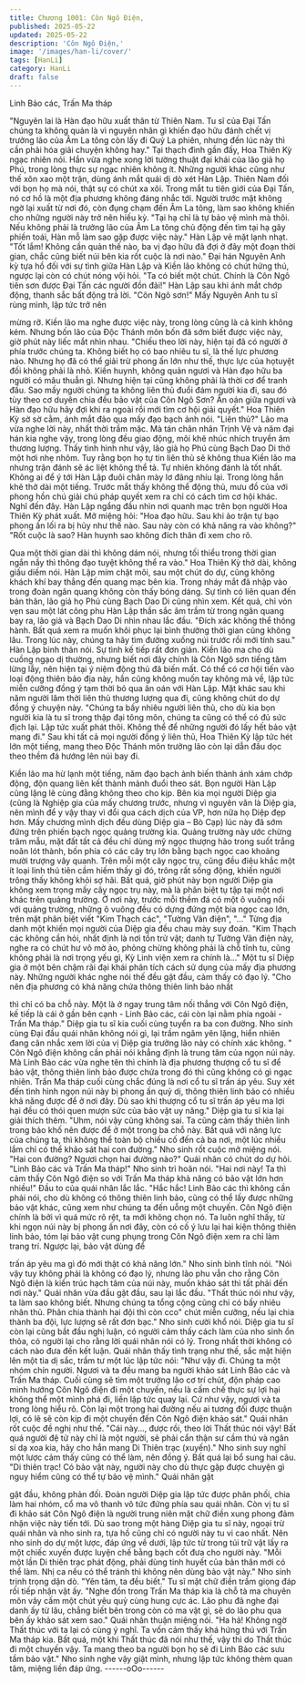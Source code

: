 ```yaml
---
title: Chương 1001: Côn Ngô Điện,
published: 2025-05-22
updated: 2025-05-22
description: 'Côn Ngô Điện,'
image: '/images/han-li/cover/'
tags: [HanLi]
category: HanLi
draft: false
---
```


Linh Bảo các, Trấn Ma tháp

"Nguyên lai là Hàn đạo hữu xuất thân từ Thiên Nam. Tu sĩ của Đại
Tấn chúng ta không quản là vì nguyên nhân gì khiến đạo hữu
đánh chết vị trưởng lão của Âm La tông còn lấy đi Quỷ La phiên,
nhưng đến lúc này thì cần phải hóa giải chuyện không hay." Tại
thạch đình gần đấy, Hoa Thiên Kỳ ngạc nhiên nói.
Hắn vừa nghe xong lời tường thuật đại khái của lão giả họ Phú,
trong lòng thực sự ngạc nhiên không ít.
Những người khác cũng như thế xôn xao một trận, dùng ánh mắt
quái dị dò xét Hàn Lập. Thiên Nam đối với bọn họ mà nói, thật sự
có chút xa xôi. Trong mắt tu tiên giới của Đại Tấn, nó cơ hồ là một
địa phương không đáng nhắc tới. Người trước mặt không ngờ lại
xuất từ nơi đó, còn đụng chạm đến Âm La tông, làm sao không
khiến cho những người này trở nên hiếu kỳ.
"Tại hạ chỉ là tự bảo vệ mình mà thôi. Nếu không phải là trưởng
lão của Âm La tông chủ động đến tìm tại hạ gây phiền toái, Hàn
mỗ làm sao gặp được việc này." Hàn Lập vẻ mặt lạnh nhạt.
"Tốt lắm! Không cần quản thế nào, ba vị đạo hữu đã đợi ở đây
một đoạn thời gian, chắc cũng biết núi bên kia rốt cuộc là nơi
nào." Đại hán Nguyên Anh kỳ tựa hồ đối với sự tình giữa Hàn Lập
và Kiền lão không có chút hứng thú, ngược lại còn có chút nóng
vội hỏi.
"Ta có biết một chút. Chính là Côn Ngô tiên sơn được Đại Tấn các
người đồn đải!" Hàn Lập sau khi ánh mắt chớp động, thanh sắc
bất động trả lời.
"Côn Ngô sơn!" Mấy Nguyên Anh tu sĩ rùng mình, lập tức trở nên

mừng rỡ. Kiền lão ma nghe được việc này, trong lòng cũng là cả
kinh không kém.
Nhưng bốn lão của Độc Thánh môn bốn đã sớm biết được việc
này, giờ phút này liếc mắt nhìn nhau.
"Chiếu theo lời này, hiện tại đã có người ở phía trước chúng ta.
Không biết họ có bao nhiêu tu sĩ, là thế lực phương nào. Nhưng
họ đã có thể giải trừ phong ấn lớn như thế, thực lực của họtuyệt
đối không phải là nhỏ. Kiền huynh, không quản ngươi và Hàn đạo
hữu ba người có mâu thuẫn gì. Nhưng hiện tại cũng không phải là
thời cơ để tranh đấu. Sao mấy người chúng ta không liên thủ đuổi
đám người kia đi, sau đó tùy theo cơ duyên chia đều bảo vật của
Côn Ngô Sơn? Ân oán giữa ngươi và Hàn đạo hữu hãy đợi khi ra
ngoài rồi mới tìm cơ hội giải quyết." Hoa Thiên Kỳ sờ sờ cằm, ánh
mắt đảo qua mấy đạo bạch ảnh nói.
"Liên thủ?" Lão ma vừa nghe lời này, nhất thời trầm mặc.
Mà tán chân nhân Trịnh Vệ và năm đại hán kia nghe vậy, trong
lòng đều giao động, môi khẽ nhúc nhích truyền âm thương lượng.
Thấy tình hình như vậy, lão giả họ Phú cùng Bạch Dao Di thở một
hơi nhẹ nhõm. Tuy rằng bọn họ tự tin liên thủ sẽ không thua Kiền
lão ma nhưng trận đánh sẽ ác liệt không thể tả. Tự nhiên không
đánh là tốt nhất.
Không ai để ý tới Hàn Lập đuôi chân mày lơ đãng nhíu lại. Trong
lòng hắn khẽ thở dài một tiếng.
Trước mắt thấy không thể động thủ, mưu đồ của với phong hồn
chú giải chú pháp quyết xem ra chỉ có cách tìm cơ hội khác.
Nghĩ đến đây. Hàn Lập ngẩng đầu nhìn nơi quanh mạc trên bọn
người Hoa Thiên Kỳ phát xuất. Mở miệng hỏi:
"Hoa đạo hữu. Sau khi ảo trận tự bạo phong ấn lối ra bị hủy như
thế nào. Sau này còn có khả năng ra vào không?"
"Rốt cuộc là sao? Hàn huynh sao không đích thân đi xem cho rõ.

Qua một thời gian dài thì không dám nói, nhưng tối thiểu trong
thời gian ngắn nầy thì thông đạo tuyệt không thể ra vào." Hoa
Thiên Kỳ thở dài, không giấu diếm nói.
Hàn Lập mím chặt môi, sau một chút do dự, cũng không khách
khí bay thẳng đến quang mạc bên kia.
Trong nháy mắt đã nhập vào trong đoàn ngân quang không còn
thấy bóng dáng.
Sự tình có liên quan đến bản thân, lão giả họ Phú cùng Bạch Dao
Di cũng nhìn xem.
Kết quả, chỉ vỏn vẹn sau một lát công phu Hàn Lập thần sắc âm
trầm từ trong ngân quang bay ra, lão giả và Bạch Dao Di nhìn
nhau lắc đầu.
"Đích xác không thể thông hành. Bất quá xem ra muốn khôi phục
lại bình thường thời gian cũng không lâu. Trong lúc này, chúng ta
hãy tìm đường xuống núi trước rồi mới tính sau." Hàn Lập bình
thản nói.
Sự tình kế tiếp rất đơn giản.
Kiền lão ma cho dù cuồng ngạo dị thường, nhưng biết nơi đây
chính là Côn Ngô sơn tiếng tăm lừng lẫy, nên hiện tại ý niệm động
thủ đã biến mất. Có thể có cơ hội tiến vào loại động thiên bảo địa
này, hắn cũng không muốn tay không mà về, lập tức miễn cưỡng
đồng ý tạm thời bỏ qua ân oán với Hàn Lập.
Mặt khác sau khi năm người lâm thời liên thủ thương lượng qua
đi, cũng không chút do dự đồng ý chuyện này.
"Chúng ta bấy nhiêu người liên thủ, cho dù kia bọn người kia là tu
sĩ trong thập đại tông môn, chúng ta cũng có thể có đủ sức địch
lại. Lập tức xuất phát thôi. Không thể để những người đó lấy hết
bảo vật mang đi." Sau khi tất cả mọi người đồng ý liên thủ, Hoa
Thiên Kỳ lập tức hét lớn một tiếng, mang theo Độc Thánh môn
trưởng lão còn lại dẫn đầu dọc theo thềm đá hướng lên núi bay
đi.

Kiền lão ma hừ lạnh một tiếng, năm đạo bạch ảnh biến thành ánh
xám chớp động, độn quang liên kết thành mảnh đuổi theo sát.
Bọn người Hàn Lập cũng lặng lẽ cùng đằng không theo cho kịp.
Bên kia mọi người Diệp gia (cũng là Nghiệp gia của mấy chương
trước, nhưng vì nguyên văn là Diệp gia, nên mình để y vậy thay vì
đổi qua cách dịch của VP, hơn nữa họ Diệp đẹp hơn. Mấy
chương mình dịch đều dùng Diệp gia – Bò Cạp) lúc này đã sớm
đứng trên phiến bạch ngọc quảng trường kia.
Quảng trường này ước chừng trăm mẫu, mặt đất tất cả đều chỉ
dùng mỹ ngọc thượng hảo trong suốt trắng noãn lót thành, bốn
phía có các cây trụ lớn bằng bạch ngọc cao khoảng mười trượng
vây quanh. Trên mỗi một cây ngọc trụ, cũng đều điêu khắc một ít
loại linh thú tiên cầm hiếm thấy gì đó, trông rất sống động, khiến
người trông thấy không khỏi sợ hãi.
Bất quá, giờ phút này bọn người Diệp gia không xem trọng mấy
cây ngọc trụ này, mà là phân biệt tụ tập tại một nơi khác trên
quảng trường.
Ở nơi này, trước mỗi thềm đá có một ô vuông nối với quảng
trường, những ô vuông đều có dựng đứng một bia ngọc cao lớn,
trên mặt phân biệt viết "Kim Thạch các", "Tường Vân điện", "…"
Từng địa danh một khiến mọi người của Diệp gia đều chau mày
suy đoán.
"Kim Thạch các không cần hỏi, nhất định là nơi tồn trử vật; danh
tự Tường Vân điện này, nghe ra có chút hư vô mờ ảo, phỏng
chừng không phải là chỗ tĩnh tu, cũng không phải là nơi trọng yếu
gì, Kỳ Linh viện xem ra chính là..." Một tu sĩ Diệp gia ở một bên
chậm rãi đại khái phân tích cách sử dụng của mấy địa phương
này.
Những người khác nghe nói thế đều gật đầu, cảm thấy có đạo lý.
"Cho nên địa phương có khả năng chứa thông thiên linh bảo nhất

thì chỉ có ba chỗ này. Một là ở ngay trung tâm nối thẳng với Côn
Ngô điện, kế tiếp là cái ở gần bên cạnh - Linh Bảo các, cái còn lại
nằm phía ngoài - Trấn Ma tháp." Diệp gia tu sĩ kia cuối cùng tuyển
ra ba con đường.
Nho sinh cùng Đại đầu quái nhân không nói gì, lại trầm ngâm yên
lặng, hiển nhiên đang cân nhắc xem lời của vị Diệp gia trưởng lão
này có chính xác không.
" Côn Ngô điện không cần phải nói khẳng định là trung tâm của
ngọn núi này. Mà Linh Bảo các vừa nghe tên thì chính là địa
phương thượng cổ tu sĩ để bảo vật, thông thiên linh bảo được
chứa trong đó thì cũng không có gì ngạc nhiên. Trấn Ma tháp cuối
cùng chắc đúng là nơi cổ tu sĩ trấn áp yêu. Suy xét đến tình hình
ngọn núi này bị phong ấn quỷ dị, thông thiên linh bảo có nhiều
khả năng được để ở nơi đây. Dù sao khi thượng cổ tu sĩ trấn áp
yêu ma lợi hại đều có thói quen mượn sức của bảo vật uy năng."
Diệp gia tu sĩ kia lại giải thích thêm.
"Uhm, nói vậy cũng không sai. Ta cũng cảm thấy thiên linh trong
bảo khố nên được để ở một trong ba chỗ này. Bất quá với năng
lực của chúng ta, thì không thể toàn bộ chiếu cố đến cả ba nơi,
một lúc nhiều lắm chỉ có thể khảo sát hai con đường." Nho sinh
rốt cuộc mở miệng nói.
"Hai con đường? Ngươi chọn hai đường nào?" Quái nhân có chút
do dự hỏi.
"Linh Bảo các và Trấn Ma tháp!" Nho sinh trì hoãn nói.
"Hai nơi này! Ta thì cảm thấy Côn Ngô điện so với Trấn Ma tháp
khả năng có bảo vật lớn hơn nhiều!" Đầu to của quái nhân lắc lắc.
"Hắc hắc! Linh Bảo các thì không cần phải nói, cho dù không có
thông thiên linh bảo, cũng có thể lấy được những bảo vật khác,
cũng xem như chúng ta đến uỗng một chuyến. Côn Ngô điện
chính là bởi vì quá mức rõ rệt, ta mới không chọn nó. Ta luôn nghĩ
thấy, từ khi ngọn núi này bị phong ấn nơi đây, còn có cố ý lưu lại
hai kiện thông thiên linh bảo, tóm lại bảo vật cung phụng trong
Côn Ngô điện xem ra chỉ làm trang trí. Ngược lại, bảo vật dùng để

trấn áp yêu ma gì đó mới thật có khả năng lớn." Nho sinh bình
tĩnh nói.
"Nói vậy tuy không phải là không có đạo lý, nhưng lão phu vẫn
cho rằng Côn Ngô điện là kiến trúc hạch tâm của núi này, muốn
khảo sát thì tất phải đến nơi này." Quái nhân vừa đầu gật đầu,
sau lại lắc đầu.
"Thất thúc nói như vậy, ta làm sao không biết. Nhưng chúng ta
tổng cộng cũng chỉ có bấy nhiêu nhân thủ. Phân chia thành hai
đội thì còn cco" chút miễn cưỡng, nếu lại chia thành ba đội, lực
lượng sẽ rất đơn bạc." Nho sinh cười khổ nói.
Diệp gia tu sĩ còn lại cũng bắt đầu nghị luận, có người cảm thấy
cách làm của nho sinh ổn thỏa, có người lại cho rằng lời quái
nhân nói có lý. Trong nhất thời không có cách nào đưa đến kết
luận.
Quái nhân thấy tình trạng như thế, sắc mặt hiện lên một tia dị sắc,
trầm tư một lúc lập tức nói:
"Như vậy đi. Chúng ta một nhóm chín người. Ngươi và ta đều
mang ba người khảo sát Linh Bảo các và Trấn Ma tháp. Cuối
cùng sẽ tìm một trưởng lão cơ trí chút, độn pháp cao minh hướng
Côn Ngô điện đi một chuyến, nếu là cấm chế thực sự lợi hại
không thể một mình phá đi, liền lập tức quay lại. Cứ như vậy,
ngươi và ta trong lòng hiểu rõ. Còn lại một trong hai đường nếu ai
tương đối được thuận lợi, có lẽ sẽ còn kịp đi một chuyến đến Côn
Ngô điện khảo sát."
Quái nhân rốt cuộc đề nghị như thế.
"Cái này..., được rồi, theo lời Thất thúc nói vậy! Bất quá người đệ
tử này chỉ là một người, sẽ phải cẩn thận sư cầm thú và ngân sí
dạ xoa kia, hãy cho hắn mang Di Thiên trạc (xuyến)." Nho sinh
suy nghĩ một lược cảm thấy cũng có thể làm, nên đồng ý. Bất quá
lại bổ sung hai câu.
"Di thiên trạc! Có bảo vật này, người này cho dù thực gặp được
chuyện gì nguy hiểm cũng có thể tự bảo vệ mình." Quái nhân gật

gật đầu, không phản đối.
Đoàn người Diệp gia lập tức được phân phối, chia làm hai nhóm,
cổ ma vô thanh vô tức đứng phía sau quái nhân. Còn vị tu sĩ đi
khảo sát Côn Ngô điện là người trung niên mặt chữ điền xung
phong đảm nhận việc này tiến tới.
Dù sao trong một hàng Diệp gia tu sĩ này, ngoại trừ quái nhân và
nho sinh ra, tựa hồ cũng chỉ có người này tu vi cao nhất. Nên nho
sinh do dự một lược, đáp ứng về dưới, lập tức từ trong túi trữ vật
lấy ra một chiếc xuyến được luyện chế bằng bạch cốt đưa cho
người này.
"Mỗi một lần Di thiên trạc phát động, phải dùng tinh huyết của bản
thân mới có thể làm. Nhị ca nếu có thể tránh thì không nên dùng
bảo vật này." Nho sinh trịnh trọng dặn dò.
"Yên tâm, ta đều biết." Tu sĩ mặt chữ điền trầm giọng đáp rồi tiếp
nhận vật ấy.
"Nghe đồn trong Trấn Ma tháp kia là chỗ tà ma chuyên môn vây
cấm một chút yêu quỷ cùng hung cực ác. Lão phu đã nghe đại
danh ấy từ lâu, chẳng biết bên trong còn có ma vật gì, sẽ do lão
phu qua bên ấy khảo sát xem sao." Quái nhân thuận miệng nói.
"Ha hả! Không ngờ Thất thúc với ta lại có cùng ý nghĩ. Ta vốn
cảm thấy khá hứng thú với Trấn Ma tháp kia. Bất quá, một khi
Thất thúc đã nói như thế, vậy thì do Thất thúc đi một chuyến vậy.
Ta mang theo ba người bọn họ sẽ đi Linh Bảo các sưu tầm bảo
vật." Nho sinh nghe vậy giật mình, nhưng lập tức không thèm
quan tâm, miệng liền đáp ứng.
------oOo------
